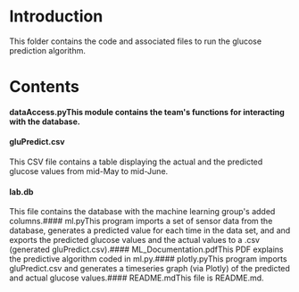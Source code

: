 # Introduction
This folder contains the code and associated files to run the glucose prediction algorithm. 
# Contents
#### dataAccess.pyThis module contains the team's functions for interacting with the database.

#### gluPredict.csv

This CSV file contains a table displaying the actual and the predicted glucose values from mid-May to mid-June. 
#### lab.db

This file contains the database with the machine learning group's added columns.#### ml.pyThis program imports a set of sensor data from the database, generates a predicted value for each time in the data set, and and exports the predicted glucose values and the actual values to a .csv (generated gluPredict.csv).#### ML_Documentation.pdfThis PDF explains the predictive algorithm coded in ml.py.#### plotly.pyThis program imports gluPredict.csv and generates a timeseries graph (via Plotly) of the predicted and actual glucose values.#### README.mdThis file is README.md.
